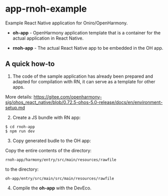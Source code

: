 # app-rnoh-example
Example React Native application for Oniro/OpenHarmony.


- **oh-app** - OpenHarmony application template that is a container for the actual application in React Native.

- **rnoh-app** - The actual React Native app to be embedded in the OH app.


## A quick how-to

1. The code of the sample application has already been prepared and adapted for compilation with RN, it can serve as a template for other apps.

More details:
https://gitee.com/openharmony-sig/ohos_react_native/blob/0.72.5-ohos-5.0-release/docs/en/environment-setup.md

2. Create a JS bundle with RN app: 
```
$ cd rnoh-app
$ npm run dev
```
3. Copy generated budle to the OH app:

Copy the entire contents of the directory:
```
rnoh-app/harmony/entry/src/main/resources/rawfile
``` 
to the directory:
```
oh-app/entry/src/main/src/main/resources/rawfile
```
4. Compile the **oh-app** with the DevEco.
